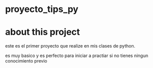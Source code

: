 # proyecto_tips_py

# about this project

<p>
este es el primer proyecto
que realize en mis clases
de python.
</p>
<p>
es muy basico y es perfecto
para iniciar a practiar
si no tienes ningun conocimiento
previo
</p>